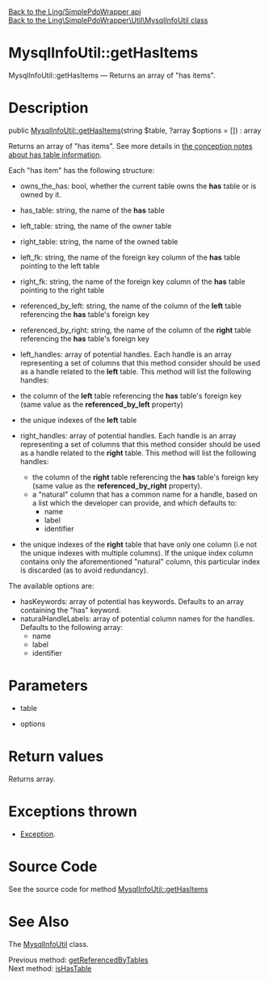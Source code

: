 [Back to the Ling/SimplePdoWrapper api](https://github.com/lingtalfi/SimplePdoWrapper/blob/master/doc/api/Ling/SimplePdoWrapper.md)<br>
[Back to the Ling\SimplePdoWrapper\Util\MysqlInfoUtil class](https://github.com/lingtalfi/SimplePdoWrapper/blob/master/doc/api/Ling/SimplePdoWrapper/Util/MysqlInfoUtil.md)


MysqlInfoUtil::getHasItems
================



MysqlInfoUtil::getHasItems — Returns an array of "has items".




Description
================


public [MysqlInfoUtil::getHasItems](https://github.com/lingtalfi/SimplePdoWrapper/blob/master/doc/api/Ling/SimplePdoWrapper/Util/MysqlInfoUtil/getHasItems.md)(string $table, ?array $options = []) : array




Returns an array of "has items".
See more details in [the conception notes about has table information](https://github.com/lingtalfi/SimplePdoWrapper/blob/master/doc/pages/conception-notes.md#the-has-table-information).

Each "has item" has the following structure:

- owns_the_has: bool, whether the current table owns the **has** table or is owned by it.
- has_table: string, the name of the **has** table
- left_table: string, the name of the owner table
- right_table: string, the name of the owned table
- left_fk: string, the name of the foreign key column of the **has** table pointing to the left table
- right_fk: string, the name of the foreign key column of the **has** table pointing to the right table
- referenced_by_left: string, the name of the column of the **left** table referencing the **has** table's foreign key
- referenced_by_right: string, the name of the column of the **right** table referencing the **has** table's foreign key
- left_handles: array of potential handles. Each handle is an array representing a set of columns that this method consider should be used as a handle related to the **left** table.
     This method will list the following handles:
- the column of the **left** table referencing the **has** table's foreign key (same value as the **referenced_by_left** property)
- the unique indexes of the **left** table

- right_handles: array of potential handles. Each handle is an array representing a set of columns that this method consider should be used as a handle related to the **right** table.
     This method will list the following handles:
     - the column of the **right** table referencing the **has** table's foreign key (same value as the **referenced_by_right** property).
     - a "natural" column that has a common name for a handle, based on a list which the developer can provide, and which defaults to:
         - name
         - label
         - identifier

- the unique indexes of the **right** table that have only one column (i.e not the unique indexes with multiple columns).
     If the unique index column contains only the aforementioned "natural" column, this particular index is discarded (as to avoid redundancy).



The available options are:
- hasKeywords: array of potential has keywords. Defaults to an array containing the "has" keyword.
- naturalHandleLabels: array of potential column names for the handles. Defaults to the following array:
     - name
     - label
     - identifier




Parameters
================


- table

    

- options

    


Return values
================

Returns array.


Exceptions thrown
================

- [Exception](http://php.net/manual/en/class.exception.php).&nbsp;







Source Code
===========
See the source code for method [MysqlInfoUtil::getHasItems](https://github.com/lingtalfi/SimplePdoWrapper/blob/master/Util/MysqlInfoUtil.php#L513-L632)


See Also
================

The [MysqlInfoUtil](https://github.com/lingtalfi/SimplePdoWrapper/blob/master/doc/api/Ling/SimplePdoWrapper/Util/MysqlInfoUtil.md) class.

Previous method: [getReferencedByTables](https://github.com/lingtalfi/SimplePdoWrapper/blob/master/doc/api/Ling/SimplePdoWrapper/Util/MysqlInfoUtil/getReferencedByTables.md)<br>Next method: [isHasTable](https://github.com/lingtalfi/SimplePdoWrapper/blob/master/doc/api/Ling/SimplePdoWrapper/Util/MysqlInfoUtil/isHasTable.md)<br>

